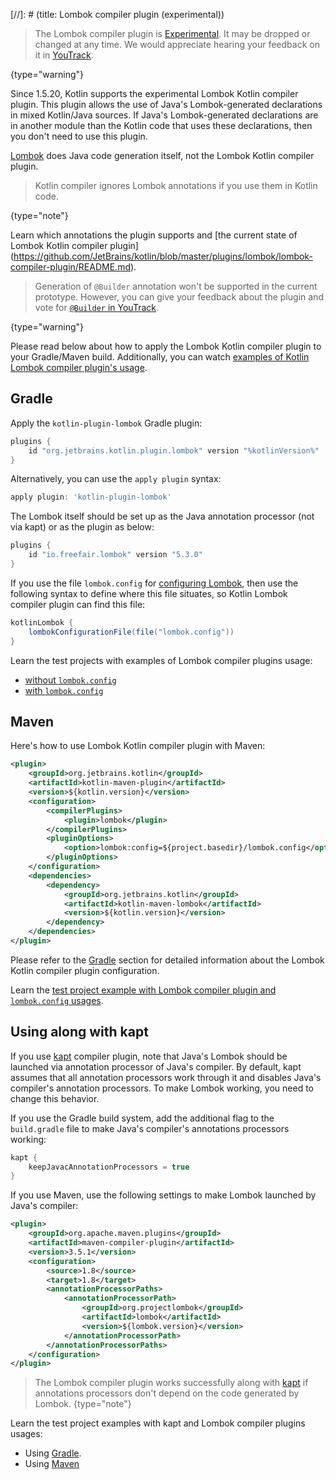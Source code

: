 [//]: # (title: Lombok compiler plugin (experimental))

> The Lombok compiler plugin is [Experimental](https://kotlinlang.org/docs/components-stability.html).
> It may be dropped or changed at any time.
> We would appreciate hearing your feedback on it in [YouTrack](https://youtrack.jetbrains.com/issue/KT-7112).
>
{type="warning"}

Since 1.5.20, Kotlin supports the experimental Lombok Kotlin compiler plugin. This plugin allows the use of
Java's Lombok-generated declarations in mixed Kotlin/Java sources.
If Java's Lombok-generated declarations are in another module than the Kotlin code that uses these declarations,
then you don't need to use this plugin.

[Lombok](https://projectlombok.org/) does Java code generation itself, not the Lombok Kotlin compiler plugin.

> Kotlin compiler ignores Lombok annotations if you use them in Kotlin code.
>
{type="note"}

Learn which annotations the plugin supports and [the current state of Lombok Kotlin compiler plugin]
(https://github.com/JetBrains/kotlin/blob/master/plugins/lombok/lombok-compiler-plugin/README.md).

> Generation of `@Builder` annotation won't be supported in the current prototype. However, you can give your feedback
> about the plugin and vote for [`@Builder` in YouTrack](https://youtrack.jetbrains.com/issue/KT-46959).
>
{type="warning"}

Please read below about how to apply the Lombok Kotlin compiler plugin to your Gradle/Maven build.
Additionally, you can watch [examples of Kotlin Lombok compiler plugin's usage](https://github.com/kotlin-hands-on/kotlin-lombok-examples).

## Gradle

Apply the `kotlin-plugin-lombok` Gradle plugin:

```groovy
plugins {
    id "org.jetbrains.kotlin.plugin.lombok" version "%kotlinVersion%"
}
```

Alternatively, you can use the `apply plugin` syntax:

```groovy
apply plugin: 'kotlin-plugin-lombok'
```

The Lombok itself should be set up as the Java annotation processor (not via kapt) or as the plugin as below:

```groovy
plugins {
    id "io.freefair.lombok" version "5.3.0"
}
```

If you use the file `lombok.config` for [configuring Lombok](https://projectlombok.org/features/configuration), 
then use the following syntax to define where this file situates, so Kotlin Lombok compiler plugin can find this file:

```groovy
kotlinLombok {
    lombokConfigurationFile(file("lombok.config"))
}
```

Learn the test projects with examples of Lombok compiler plugins usage:
* [without `lombok.config`](https://github.com/kotlin-hands-on/kotlin-lombok-examples/tree/master/kotlin_lombok_gradle/nokapt)
* [with `lombok.config`](https://github.com/kotlin-hands-on/kotlin-lombok-examples/tree/master/kotlin_lombok_gradle/withconfig)

## Maven

Here's how to use Lombok Kotlin compiler plugin with Maven:

```xml
<plugin>
    <groupId>org.jetbrains.kotlin</groupId>
    <artifactId>kotlin-maven-plugin</artifactId>
    <version>${kotlin.version}</version>
    <configuration>
        <compilerPlugins>
            <plugin>lombok</plugin>
        </compilerPlugins>
        <pluginOptions>
            <option>lombok:config=${project.basedir}/lombok.config</option>
        </pluginOptions>
    </configuration>
    <dependencies>
        <dependency>
            <groupId>org.jetbrains.kotlin</groupId>
            <artifactId>kotlin-maven-lombok</artifactId>
            <version>${kotlin.version}</version>
        </dependency>
    </dependencies>
</plugin>
```

Please refer to the [Gradle](#gradle) section for detailed information about the Lombok Kotlin compiler plugin configuration.

Learn the [test project example with Lombok compiler plugin and `lombok.config` usages](https://github.com/kotlin-hands-on/kotlin-lombok-examples/tree/master/kotlin_lombok_maven/nokapt).

## Using along with kapt

If you use [kapt](kapt.md) compiler plugin, note that Java's Lombok should be launched via annotation processor of Java's compiler.
By default, kapt assumes that all annotation processors work through it and disables Java's compiler's annotation processors.
To make Lombok working, you need to change this behavior.

If you use the Gradle build system, add the additional flag to the `build.gradle` file to make Java's compiler's annotations
processors working:

```groovy
kapt {
    keepJavacAnnotationProcessors = true
}
```

If you use Maven, use the following settings to make Lombok launched by Java's compiler:

```xml
<plugin>
    <groupId>org.apache.maven.plugins</groupId>
    <artifactId>maven-compiler-plugin</artifactId>
    <version>3.5.1</version>
    <configuration>
        <source>1.8</source>
        <target>1.8</target>
        <annotationProcessorPaths>
            <annotationProcessorPath>
                <groupId>org.projectlombok</groupId>
                <artifactId>lombok</artifactId>
                <version>${lombok.version}</version>
            </annotationProcessorPath>
        </annotationProcessorPaths>
    </configuration>
</plugin>    
```

> The Lombok compiler plugin works successfully along with [kapt](kapt.md) if annotations processors don't depend
> on the code generated by Lombok.
{type="note"}

Learn the test project examples with kapt and Lombok compiler plugins usages:
* Using [Gradle](https://github.com/JetBrains/kotlin/tree/master/libraries/tools/kotlin-gradle-plugin-integration-tests/src/test/resources/testProject/lombokProject/yeskapt).
* Using [Maven](https://github.com/kotlin-hands-on/kotlin-lombok-examples/tree/master/kotlin_lombok_maven/yeskapt)

